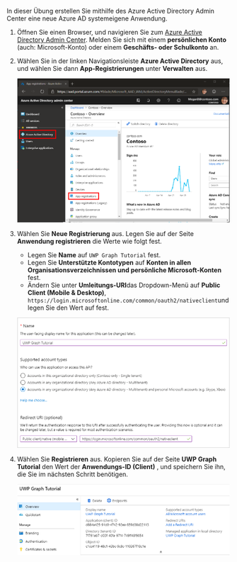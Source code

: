 <!-- markdownlint-disable MD002 MD041 -->

In dieser Übung erstellen Sie mithilfe des Azure Active Directory Admin Center eine neue Azure AD systemeigene Anwendung.

1. Öffnen Sie einen Browser, und navigieren Sie zum [Azure Active Directory Admin Center](https://aad.portal.azure.com). Melden Sie sich mit einem **persönlichen Konto** (auch: Microsoft-Konto) oder einem **Geschäfts- oder Schulkonto** an.

1. Wählen Sie in der linken Navigationsleiste **Azure Active Directory** aus, und wählen Sie dann **App-Registrierungen** unter **Verwalten** aus.

    ![Screenshot der APP-Registrierungen ](./images/aad-portal-app-registrations.png)

1. Wählen Sie **Neue Registrierung** aus. Legen Sie auf der Seite **Anwendung registrieren** die Werte wie folgt fest.

    - Legen Sie **Name** auf `UWP Graph Tutorial` fest.
    - Legen Sie **Unterstützte Kontotypen** auf **Konten in allen Organisationsverzeichnissen und persönliche Microsoft-Konten** fest.
    - Ändern Sie unter **Umleitungs-URI**das Dropdown-Menü auf **Public Client (Mobile & Desktop)**, `https://login.microsoftonline.com/common/oauth2/nativeclient`und legen Sie den Wert auf fest.

    ![Screenshot der Seite "Anwendung registrieren"](./images/aad-register-app.png)

1. Wählen Sie **Registrieren** aus. Kopieren Sie auf der Seite **UWP Graph Tutorial** den Wert der **Anwendungs-ID (Client)** , und speichern Sie ihn, die Sie im nächsten Schritt benötigen.

    ![Screenshot der Anwendungs-ID der neuen App-Registrierung](./images/aad-application-id.png)
